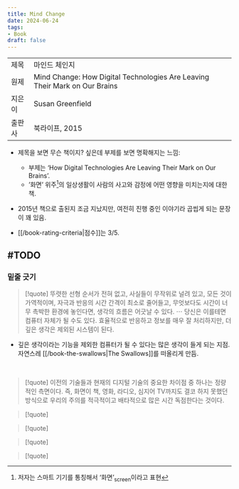 ```yaml
---
title: Mind Change
date: 2024-06-24
tags:
- Book
draft: false
---
```


| | |
| --- | --- |
| 제목 | 마인드 체인지 |
| 원제 | Mind Change: How Digital Technologies Are Leaving Their Mark on Our Brains |
| 지은이 | Susan Greenfield |
| 출판사 | 북라이프, 2015 |

- 제목을 보면 무슨 책이지? 싶은데 부제를 보면 명확해지는 느낌:
    - 부제는 ‘How Digital Technologies Are Leaving Their Mark on Our Brains’.
    - ’화면’ 위주[^1]의 일상생활이 사람의 사고와 감정에 어떤 영향을 미치는지에 대한 책.

- 2015년 책으로 출된지 조금 지났지만, 여전히 진행 중인 이야기라 곱씹게 되는 문장이 꽤 있음.
- [[/book-rating-criteria|점수]]는 3/5.

[^1]:저자는 스마트 기기를 통칭해서 ‘화면’<sub>screen</sub>이라고 표현


#TODO
---

### 밑줄 긋기
> [!quote] 뚜렷한 선형 순서가 전혀 없고, 사실들이 무작위로 널려 있고, 모든 것이 가역적이며, 자극과 반응의 시간 간격이 최소로 줄어들고, 무엇보다도 시간이 너무 촉박한 환경에 놓인다면, 생각의 흐름은 어긋날 수 있다. $\cdots$ 당신은 이를테면 컴퓨터 자체가 될 수도 있다. 효율적으로 반응하고 정보를 매우 잘 처리하지만, 더 깊은 생각은 제외된 시스템이 된다.

- 깊은 생각이라는 기능을 제외한 컴퓨터가 될 수 있다는 많은 생각이 들게 되는 지점. 자연스레 [[/book-the-swallows|The Swallows]]를 떠올리게 만듬.

<BR />

> [!quote] 이전의 기술들과 현재의 디지털 기술의 중요한 차이점 중 하나는 정량적인 측면이다. 즉, 화면이 책, 영화, 라디오, 심지어 TV까지도 결코 하지 못했던 방식으로 우리의 주의를 적극적이고 배타적으로 많은 시간 독점한다는 것이다.

> [!quote]

> [!quote]

> [!quote]

> [!quote]


